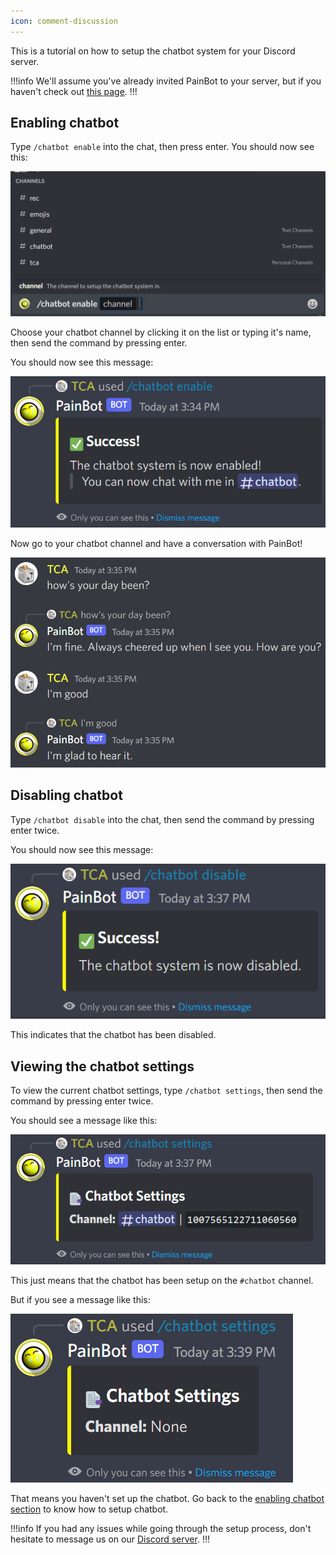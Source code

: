 ```yaml
---
icon: comment-discussion
---
```


This is a tutorial on how to setup the chatbot system for your Discord server.

!!!info
We'll assume you've already invited PainBot to your server, but if you haven't check out [this page](/introduction/invite.md).
!!!

## Enabling chatbot

Type `/chatbot enable` into the chat, then press enter. You should now see this:

![](/assets/screenshots/chatbot_enable1.png)

Choose your chatbot channel by clicking it on the list or typing it's name, then send the command by pressing enter.

You should now see this message:

![](/assets/screenshots/chatbot_enable2.png)

Now go to your chatbot channel and have a conversation with PainBot!

![](/assets/screenshots/chatbot_enable3.png)

## Disabling chatbot

Type `/chatbot disable` into the chat, then send the command by pressing enter twice.

You should now see this message:

![](/assets/screenshots/chatbot_disable.png)

This indicates that the chatbot has been disabled.

## Viewing the chatbot settings

To view the current chatbot settings, type `/chatbot settings`, then send the command by pressing enter twice.

You should see a message like this:

![](/assets/screenshots/chatbot_settings.png)

This just means that the chatbot has been setup on the `#chatbot` channel.

But if you see a message like this:

![](/assets/screenshots/chatbot_settings_nochannel.png)

That means you haven't set up the chatbot. Go back to the [enabling chatbot section](#enabling-chatbot) to know how to setup chatbot.

!!!info
If you had any issues while going through the setup process, don't hesitate to message us on our [Discord server](https://discord.tcatech.ml).
!!!
